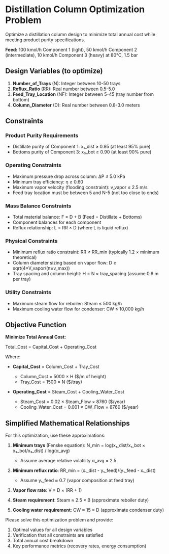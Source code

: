 # Distillation Column Optimization Problem

Optimize a distillation column design to minimize total annual cost while meeting product purity specifications.

**Feed:** 100 kmol/h Component 1 (light), 50 kmol/h Component 2 (intermediate), 10 kmol/h Component 3 (heavy) at 80°C, 1.5 bar

## Design Variables (to optimize)

1. **Number_of_Trays** (N): Integer between 10-50 trays
2. **Reflux_Ratio** (RR): Real number between 0.5-5.0
3. **Feed_Tray_Location** (NF): Integer between 5-45 (tray number from bottom)
4. **Column_Diameter** (D): Real number between 0.8-3.0 meters

## Constraints

### Product Purity Requirements
- Distillate purity of Component 1: x₁_dist ≥ 0.95 (at least 95% pure)
- Bottoms purity of Component 3: x₃_bot ≥ 0.90 (at least 90% pure)

### Operating Constraints
- Maximum pressure drop across column: ΔP ≤ 5.0 kPa
- Minimum tray efficiency: η ≥ 0.60
- Maximum vapor velocity (flooding constraint): v_vapor ≤ 2.5 m/s
- Feed tray location must be between 5 and N-5 (not too close to ends)

### Mass Balance Constraints
- Total material balance: F = D + B (Feed = Distillate + Bottoms)
- Component balances for each component
- Reflux relationship: L = RR × D (where L is liquid reflux)

### Physical Constraints
- Minimum reflux ratio constraint: RR ≥ RR_min (typically 1.2 × minimum theoretical)
- Column diameter sizing based on vapor flow: D ≥ sqrt(4×V_vapor/(π×v_max))
- Tray spacing and column height: H = N × tray_spacing (assume 0.6 m per tray)

### Utility Constraints
- Maximum steam flow for reboiler: Steam ≤ 500 kg/h
- Maximum cooling water flow for condenser: CW ≤ 10,000 kg/h

## Objective Function

**Minimize Total Annual Cost:**

Total_Cost = Capital_Cost + Operating_Cost

Where:
- **Capital_Cost** = Column_Cost + Tray_Cost
  - Column_Cost = 5000 × H ($/m of height)
  - Tray_Cost = 1500 × N ($/tray)

- **Operating_Cost** = Steam_Cost + Cooling_Water_Cost
  - Steam_Cost = 0.02 × Steam_Flow × 8760 ($/year)
  - Cooling_Water_Cost = 0.001 × CW_Flow × 8760 ($/year)

## Simplified Mathematical Relationships

For this optimization, use these approximations:

1. **Minimum trays** (Fenske equation): N_min = log(x₁_dist/x₁_bot × x₃_bot/x₃_dist) / log(α_avg)
   - Assume average relative volatility α_avg = 2.5

2. **Minimum reflux ratio**: RR_min = (x₁_dist - y₁_feed)/(y₁_feed - x₁_dist)
   - Assume y₁_feed ≈ 0.7 (vapor composition at feed tray)

3. **Vapor flow rate**: V = D × (RR + 1)

4. **Steam requirement**: Steam ≈ 2.5 × B (approximate reboiler duty)

5. **Cooling water requirement**: CW ≈ 15 × D (approximate condenser duty)

Please solve this optimization problem and provide:
1. Optimal values for all design variables
2. Verification that all constraints are satisfied
3. Total annual cost breakdown
4. Key performance metrics (recovery rates, energy consumption) 